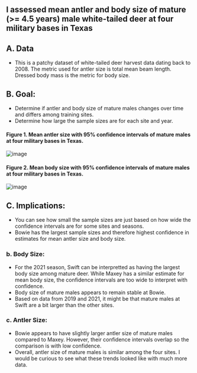 ## I assessed mean antler and body size of mature (>= 4.5 years) male white-tailed deer at four military bases in Texas

## A. Data
* This is a patchy dataset of white-tailed deer harvest data dating back to 2008. The metric used for antler size is total mean beam length.  Dressed body mass is the metric for body size.

## B. Goal:
* Determine if antler and body size of mature males changes over time and differs among training sites.
* Determine how large the sample sizes are for each site and year.

#### Figure 1. Mean antler size with 95% confidence intervals of mature males at four military bases in Texas.

![image](https://user-images.githubusercontent.com/95881308/174489405-4d3a9d69-c965-4c0b-9aae-a2ef57d13605.png)

#### Figure 2. Mean body size with 95% confidence intervals of mature males at four military bases in Texas.

![image](https://user-images.githubusercontent.com/95881308/174489428-a63b8603-41ce-46ea-9fa7-a39e23147b0e.png)

## C. Implications:
* You can see how small the sample sizes are just based on how wide the confidence intervals are for some sites and seasons.
* Bowie has the largest sample sizes and therefore highest confidence in estimates for mean antler size and body size.

### b. Body Size:
* For the 2021 season, Swift can be interpretted as having the largest body size among mature deer.  While Maxey has a similar estimate for mean body size, the confidence intervals are too wide to interpret with confidence.
* Body size of mature males appears to remain stable at Bowie.
* Based on data from 2019 and 2021, it might be that mature males at Swift are a bit larger than the other sites.

### c. Antler Size:
* Bowie appears to have slightly larger antler size of mature males compared to Maxey.  However, their confidence intervals overlap so the comparison is with low confidence.
* Overall, antler size of mature males is similar among the four sites. I would be curious to see what these trends looked like with much more data.
